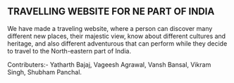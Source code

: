 ## TRAVELLING WEBSITE FOR NE PART OF INDIA

We have made a traveling website, where a person can discover many different new places, their majestic view, know about different cultures and heritage, and also different adventurous that can perform while they decide to travel to the North-eastern part of India.


Contributers:- Yatharth Bajaj, Vageesh Agrawal, Vansh Bansal, Vikram Singh, Shubham Panchal.
